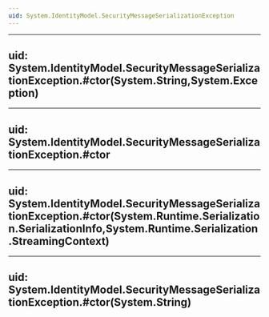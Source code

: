 ```yaml
---
uid: System.IdentityModel.SecurityMessageSerializationException
---
```


---
uid: System.IdentityModel.SecurityMessageSerializationException.#ctor(System.String,System.Exception)
---

---
uid: System.IdentityModel.SecurityMessageSerializationException.#ctor
---

---
uid: System.IdentityModel.SecurityMessageSerializationException.#ctor(System.Runtime.Serialization.SerializationInfo,System.Runtime.Serialization.StreamingContext)
---

---
uid: System.IdentityModel.SecurityMessageSerializationException.#ctor(System.String)
---
